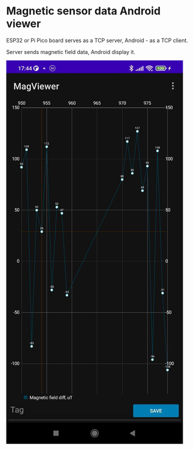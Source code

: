 # Magnetic sensor data Android viewer

ESP32 or Pi Pico board serves as a TCP server, Android - as a TCP client.

Server sends magnetic field data, Android display it.

![screenshot](./screenshots/screenshot.jpg)

